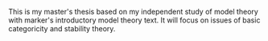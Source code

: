 This is my master's thesis based on my independent study of model theory with marker's introductory model theory text. It will focus on issues of basic categoricity and stability theory. 